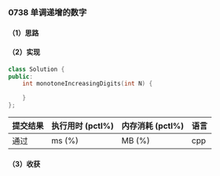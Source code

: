 ### 0738 单调递增的数字

#### （1）思路

#### （2）实现

```cpp
class Solution {
public:
    int monotoneIncreasingDigits(int N) {

    }
};
```

| 提交结果 | 执行用时 (pctl%) | 内存消耗 (pctl%) | 语言 |
|:---------|:-----------------|:-----------------|:-----|
| 通过     |  ms (%)   |  MB (%)  | cpp  |

#### （3）收获
